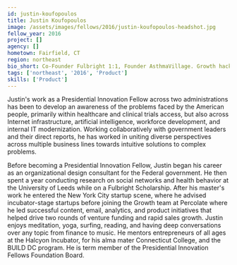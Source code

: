```yaml
---
id: justin-koufopoulos
title: Justin Koufopoulos
image: /assets/images/fellows/2016/justin-koufopoulos-headshot.jpg
fellow_year: 2016
project: []
agency: []
hometown: Fairfield, CT
region: northeast
bio_short: Co-Founder Fulbright 1:1, Founder AsthmaVillage. Growth hacking @Percolate, product @US Army. Fulbright Scholar. MRes University of Leeds
tags: ['northeast', '2016', 'Product']
skills: ['Product']
---
```


Justin's work as a Presidential Innovation Fellow across two administrations has been to develop an awareness of the problems faced by the American people, primarily within healthcare and clinical trials access, but also across Internet infrastructure, artificial intelligence, workforce development, and internal IT modernization. Working collaboratively with government leaders and their direct reports, he has worked in uniting diverse perspectives across multiple business lines towards intuitive solutions to complex problems.

Before becoming a Presidential Innovation Fellow, Justin began his career as an organizational design consultant for the Federal government. He then spent a year conducting research on social networks and health behavior at the University of Leeds while on a Fulbright Scholarship. After his master's work he entered the New York City startup scene, where he advised incubator-stage startups before joining the Growth team at Percolate where he led successful content, email, analytics, and product initiatives that helped drive two rounds of venture funding and rapid sales growth. Justin enjoys meditation, yoga, surfing, reading, and having deep conversations over any topic from finance to music. He mentors entrepreneurs of all ages at the Halcyon Incubator, for his alma mater Connecticut College, and the BUILD DC program. He is term member of the Presidential Innovation Fellows Foundation Board.
